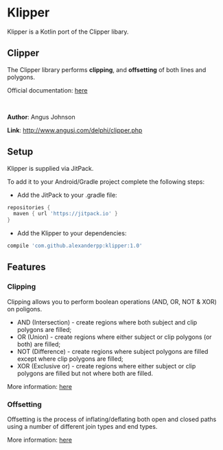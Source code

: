 # Klipper
Klipper is a Kotlin port of the Clipper libary.


## Clipper

The Clipper library performs **clipping**, and **offsetting** of both lines and polygons.

Official documentation: [here](http://www.angusj.com/delphi/clipper/documentation/Docs/Overview/_Body.htm)

<br>

**Author**: Angus Johnson

**Link**: http://www.angusj.com/delphi/clipper.php


## Setup

Klipper is supplied via JitPack.

To add it to your Android/Gradle project complete the following steps:

* Add the JitPack to your .gradle file:

```gradle
repositories {
  maven { url 'https://jitpack.io' }
}
```

* Add the Klipper to your dependencies:

```gradle
compile 'com.github.alexanderpp:klipper:1.0'
```

## Features

### Clipping

Clipping allows you to perform boolean operations (AND, OR, NOT & XOR) on poligons.

* AND (Intersection) - create regions where both subject and clip polygons are filled;
* OR (Union) - create regions where either subject or clip polygons (or both) are filled;
* NOT (Difference) - create regions where subject polygons are filled except where clip polygons are filled;
* XOR (Exclusive or) - create regions where either subject or clip polygons are filled but not where both are filled.

More information: [here](http://www.angusj.com/delphi/clipper/documentation/Docs/Units/ClipperLib/Types/ClipType.htm)

### Offsetting

Offsetting is the process of inflating/deflating both open and closed paths using a number of different join types and end types.

More information: [here](http://www.angusj.com/delphi/clipper/documentation/Docs/Units/ClipperLib/Classes/ClipperOffset/_Body.htm)



